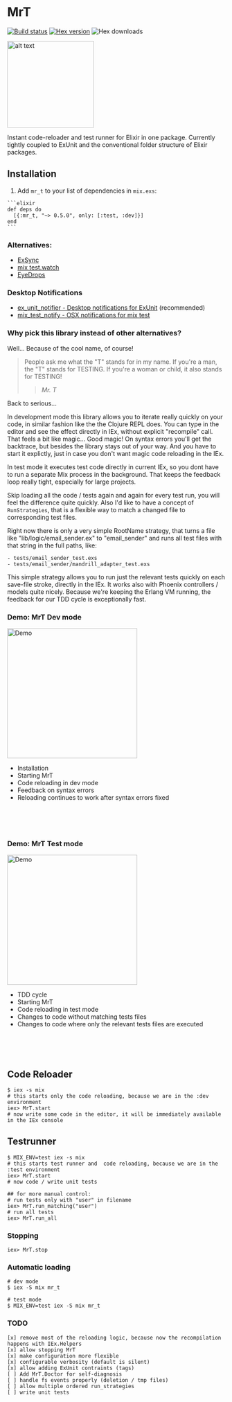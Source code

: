 # MrT

[![Build status](https://travis-ci.org/ruby2elixir/mr_t.svg "Build status")](https://travis-ci.org/ruby2elixir/mr_t)
[![Hex version](https://img.shields.io/hexpm/v/mr_t.svg "Hex version")](https://hex.pm/packages/mr_t)
![Hex downloads](https://img.shields.io/hexpm/dt/mr_t.svg "Hex downloads")


<img src="https://raw.githubusercontent.com/ruby2elixir/mr_t/master/docs/mr-t.jpg" alt="alt text" height="200">

Instant code-reloader and test runner for Elixir in one package.
Currently tightly coupled to ExUnit and the conventional folder structure of Elixir packages.

## Installation
  1. Add `mr_t` to your list of dependencies in `mix.exs`:

    ```elixir
    def deps do
      [{:mr_t, "~> 0.5.0", only: [:test, :dev]}]
    end
    ```

### Alternatives:
  - [ExSync](https://github.com/falood/exsync/)
  - [mix test.watch](https://github.com/lpil/mix-test.watch/)
  - [EyeDrops](https://github.com/rkotze/eye_drops)

### Desktop Notifications
  - [ex_unit_notifier - Desktop notifications for ExUnit](https://github.com/navinpeiris/ex_unit_notifier) (recommended)
  - [mix_test_notify - OSX notifications for mix test](https://github.com/apdunston/mix_test_notify)

### Why pick this library instead of other alternatives?

Well... Because of the cool name, of course!

> People ask me what the "T" stands for in my name. If you're a man, the "T" stands for TESTING. If you're a woman or child, it also stands for TESTING!
>
>> <cite>Mr. T</cite>

Back to serious...

In development mode this library allows you to iterate really quickly on your code, in similar fashion like the the Clojure REPL does. You can type in the editor and see the effect directly in IEx, without explicit "recompile" call. That feels a bit like magic... Good magic! On syntax errors you'll get the backtrace, but besides the library stays out of your way. And you have to start it explictly, just in case you don't want magic code reloading in the IEx.

In test mode it executes test code directly in current IEx, so you dont have to run a separate Mix process in the background. That keeps the feedback loop really tight, especially for large projects.

Skip loading all the code / tests again and again for every test run, you will feel the difference quite quickly. Also I'd like to have a concept of `RunStrategies`, that is a flexible way to match a changed file to corresponding test files.

Right now there is only a very simple RootName strategy, that turns a file like "lib/logic/email_sender.ex" to "email_sender" and runs all test files with that string in the full paths, like:

    - tests/email_sender_test.exs
    - tests/email_sender/mandrill_adapter_test.exs

This simple strategy allows you to run just the relevant tests quickly on each save-file stroke, directly in the IEx. It works also with Phoenix controllers / models quite nicely. Because we're keeping the Erlang VM running, the feedback for our TDD cycle is exceptionally fast.

### Demo: MrT Dev mode
<img src="https://raw.githubusercontent.com/ruby2elixir/mr_t/master/docs/mrt_dev_mode.gif" alt="Demo" height="300">

- Installation
- Starting MrT
- Code reloading in dev mode
- Feedback on syntax errors
- Reloading continues to work after syntax errors fixed

<br />
<br />
<br />

### Demo: MrT Test mode
<img src="https://raw.githubusercontent.com/ruby2elixir/mr_t/master/docs/mrt_test_mode.gif" alt="Demo" height="300">

- TDD cycle
- Starting MrT
- Code reloading in test mode
- Changes to code without matching tests files
- Changes to code where only the relevant tests files are executed

<br />
<br />
<br />


## Code Reloader
    $ iex -s mix
    # this starts only the code reloading, because we are in the :dev environment
    iex> MrT.start
    # now write some code in the editor, it will be immediately available in the IEx console


## Testrunner
    $ MIX_ENV=test iex -s mix
    # this starts test runner and  code reloading, because we are in the :test environment
    iex> MrT.start
    # now code / write unit tests

    ## for more manual control:
    # run tests only with "user" in filename
    iex> MrT.run_matching("user")
    # run all tests
    iex> MrT.run_all


### Stopping
    iex> MrT.stop

### Automatic loading
    # dev mode
    $ iex -S mix mr_t

    # test mode
    $ MIX_ENV=test iex -S mix mr_t

### TODO
    [x] remove most of the reloading logic, because now the recompilation happens with IEx.Helpers
    [x] allow stopping MrT
    [x] make configuration more flexible
    [x] configurable verbosity (default is silent)
    [x] allow adding ExUnit contraints (tags)
    [ ] Add MrT.Doctor for self-diagnosis
    [ ] handle fs events properly (deletion / tmp files)
    [ ] allow multiple ordered run_strategies
    [ ] write unit tests

